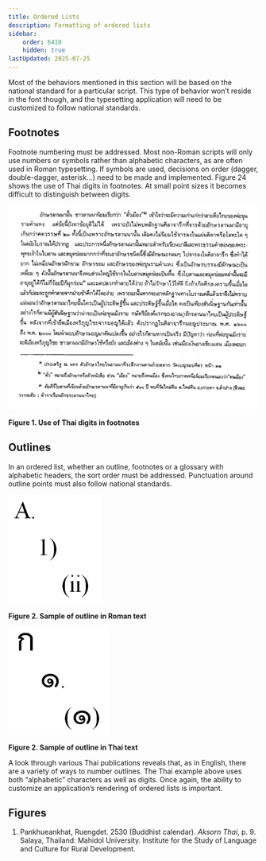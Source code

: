 ```yaml
---
title: Ordered Lists
description: Formatting of ordered lists
sidebar:
    order: 6410
    hidden: true
lastUpdated: 2025-07-25
---
```


Most of the behaviors mentioned in this section will be based on the national standard for a particular script. This type of behavior won’t reside in the font though, and the typesetting application will need to be customized to follow national standards.

## Footnotes

Footnote numbering must be addressed. Most non-Roman scripts will only use numbers or symbols rather than alphabetic characters, as are often used in Roman typesetting. If symbols are used, decisions on order (dagger, double-dagger, asterisk…) need to be made and implemented. Figure 24 shows the use of Thai digits in footnotes. At small point sizes it becomes difficult to distinguish between digits.

![Figure 1. Use of Thai digits in footnotes](images/6410-1-ThaiDigits.png)

**Figure 1. Use of Thai digits in footnotes**

## Outlines
In an ordered list, whether an outline, footnotes or a glossary with alphabetic headers, the sort order must be addressed. Punctuation around outline points must also follow national standards.

![Figure 2. Sample of outline in Roman text](images/6410-2.png)

**Figure 2. Sample of outline in Roman text**

![Figure 2. Sample of outline in Thai text](images/6410-3.png)

**Figure 2. Sample of outline in Thai text**

A look through various Thai publications reveals that, as in English, there are a variety of ways to number outlines. The Thai example above uses both “alphabetic” characters as well as digits. Once again, the ability to customize an application’s rendering of ordered lists is important.

## Figures

1. Pankhueankhat, Ruengdet. 2530 (Buddhist calendar). *Aksorn Thai*, p. 9. Salaya, Thailand: Mahidol University. Institute for the Study of Language and Culture for Rural Development.